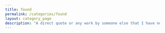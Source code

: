 ```yaml
---
title: found
permalink: /categories/found
layout: category_page
description: "A direct quote or any work by someone else that I have not added to or changed."
---
```

